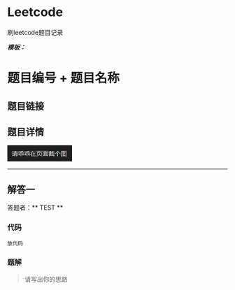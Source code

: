 # Leetcode
刷leetcode题目记录

***模板：*** 


# 题目编号 + 题目名称 
## 题目链接  
[](题目链接)
## 题目详情
![](Code/Img/temp.png)

***
## 解答一
答题者：** TEST **
### 代码
``` （用什么语言）
放代码
```

### 题解

>请写出你的思路


